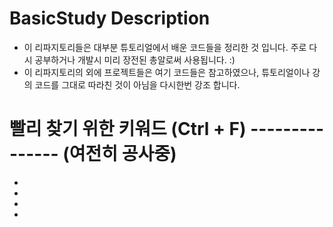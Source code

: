 # BasicStudy Description
- 이 리파지토리들은 대부분 튜토리얼에서 배운 코드들을 정리한 것 입니다. 주로 다시 공부하거나 개발시 미리 장전된 총알로써 사용됩니다. :)
- 이 리파지토리의 외에 프로젝트들은 여기 코드들은 참고하였으나, 튜토리얼이나 강의 코드를 그대로 따라친 것이 아님을 다시한번 강조 합니다.

# 빨리 찾기 위한 키워드 (Ctrl + F) --------------- (여전히 공사중)
-
-
-
-
